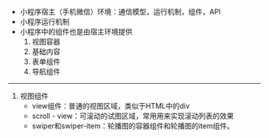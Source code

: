 - 小程序宿主（手机微信）环境：通信模型，运行机制，组件，API
- 小程序运行机制
- 小程序中的组件也是由宿主环境提供
	1. 视图容器
	2. 基础内容
	3. 表单组件
	4. 导航组件
---
1. 视图组件
	- view组件：普通的视图区域，类似于HTML中的div
	- scroll - view：可滚动的试图区域，常用用来实现滚动列表的效果
	- swiper和swiper-item：轮播图的容器组件和轮播图的item组件。
